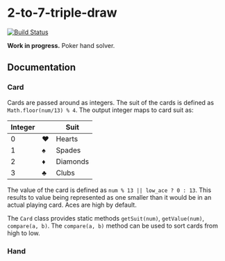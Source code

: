 # 2-to-7-triple-draw

[![Build Status](https://travis-ci.org/kangasta/2-to-7-triple-draw.svg?branch=master)](https://travis-ci.org/kangasta/2-to-7-triple-draw)

__Work in progress.__ Poker hand solver.

## Documentation

### Card

Cards are passed around as integers. The suit of the cards is defined as `Math.floor(num/13) % 4`. The output integer maps to card suit as:

Integer |     | Suit
------- | --- | ----
   0    |  ♥  | Hearts
   1    |  ♠  | Spades
   2    |  ♦  | Diamonds
   3    |  ♣  | Clubs

The value of the card is defined as `num % 13 || low_ace ? 0 : 13`. This results to value being represented as one smaller than it would be in an actual playing card. Aces are high by default.

The `Card` class provides static methods `getSuit(num)`, `getValue(num)`, `compare(a, b)`. The `compare(a, b)` method can be used to sort cards from high to low.

### Hand